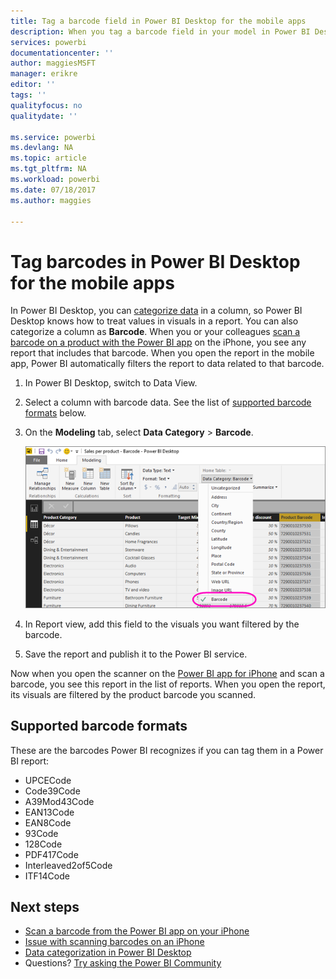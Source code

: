 ```yaml
---
title: Tag a barcode field in Power BI Desktop for the mobile apps
description: When you tag a barcode field in your model in Power BI Desktop, you can filter data for barcodes automatically in the Power BI app on your iPhone.
services: powerbi
documentationcenter: ''
author: maggiesMSFT
manager: erikre
editor: ''
tags: ''
qualityfocus: no
qualitydate: ''

ms.service: powerbi
ms.devlang: NA
ms.topic: article
ms.tgt_pltfrm: NA
ms.workload: powerbi
ms.date: 07/18/2017
ms.author: maggies

---
```

# Tag barcodes in Power BI Desktop for the mobile apps
In Power BI Desktop, you can [categorize data](powerbi-desktop-data-categorization.md) in a column, so Power BI Desktop knows how to treat values in visuals in a report. You can also categorize a column as **Barcode**. When you or your colleagues [scan a barcode on a product with the Power BI app](powerbi-mobile-scan-barcode-for-report.md) on the iPhone, you see any report that includes that barcode. When you open the report in the mobile app, Power BI automatically filters the report to data related to that barcode.

1. In Power BI Desktop, switch to Data View.
2. Select a column with barcode data. See the list of [supported barcode formats](#supported-barcode-formats) below.
3. On the **Modeling** tab, select **Data Category** > **Barcode**.
   
    ![Data category list](media/powerbi-desktop-mobile-barcodes/power-bi-desktop-barcode.png)
4. In Report view, add this field to the visuals you want filtered by the barcode.
5. Save the report and publish it to the Power BI service.

Now when you open the scanner on the [Power BI app for iPhone](powerbi-mobile-ipad-iphone-apps.md) and scan a barcode, you see this report in the list of reports. When you open the report, its visuals are filtered by the product barcode you scanned.

## Supported barcode formats
These are the barcodes Power BI recognizes if you can tag them in a Power BI report: 

* UPCECode 
* Code39Code  
* A39Mod43Code 
* EAN13Code 
* EAN8Code  
* 93Code  
* 128Code 
* PDF417Code 
* Interleaved2of5Code 
* ITF14Code 

## Next steps
* [Scan a barcode from the Power BI app on your iPhone](powerbi-mobile-scan-barcode-for-report.md)
* [Issue with scanning barcodes on an iPhone](powerbi-mobile-scan-barcode-for-report.md#issues-with-scanning-a-barcode)
* [Data categorization in Power BI Desktop](powerbi-desktop-data-categorization.md)  
* Questions? [Try asking the Power BI Community](http://community.powerbi.com/)

